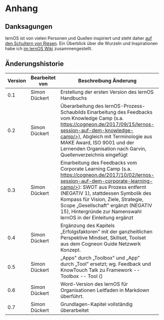 # Anhang

## Danksagungen

lernOS ist von vielen Personen und Quellen inspiriert und steht daher [auf den Schultern von Riesen](https://de.wikipedia.org/wiki/Zwerge_auf_den_Schultern_von_Riesen). Ein Überblick über die Wurzeln und Inspirationen habe ich [im lernOS Wiki](https://github.com/cogneon/lernos-core/wiki) zusammengestellt.

## Änderungshistorie

| Version | Bearbeitet von | Beschreibung Änderung | Datum |
|-----|----------------|----------------------------------------------|----------|
| 0.1 | Simon Dückert | Erstellung der ersten Version des lernOS Handbuchs | 12.06.2017 |
| 0.2 | Simon Dückert | Überarbeitung des lernOS-Prozess-Schaubilds Einarbeitung des Feedbacks vom Knowledge Camp (s.a. https://cogneon.de/2017/09/15/lernos-session-auf-dem-knowledge-camp/>), Abgleich mit Terminologie aus MAKE Award, ISO 9001 und der Lernenden Organisation nach Garvin, Quellenverzeichnis eingefügt | 20.09.2017 |
| 0.3 | Simon Dückert | Einarbeitung des Feedbacks vom Corporate Learning Camp (s.a. https://cogneon.de/2017/10/02/lernos-session-auf-dem-corporate-learning-camp/>): SWOT aus Prozess entfernt (NEGATIV 1), stattdessen Symbolik des Kompass für Vision, Ziele, Strategie, Scope „Gesellschaft" ergänzt (NEGATIV 15), Hintergründe zur Namenswahl lernOS in der Einleitung ergänzt | 15.10.2017 |
| 0.4 | Simon Dückert | Ergänzung des Kapitels „Erfolgsfaktoren" mit der ganzheitlichen Perspektive Mindset, Skillset, Toolset aus dem Cogneon Guide Netzwerk Konzept. | 03.11.2017 |
| 0.5 | Simon Dückert | „Apps" durch „Toolbox" und „App" durch „Tool" ersetzt; wg. Feedback und KnowTouch Talk zu Framework -- Toolbox -- Tool () | 18.03.2018 |
| 0.6 | Simon Dückert | Word-Version des lernOS für Organisationen Leitfaden in Markdown überführt. | 21.07.2019 |
| 0.7 | Simon Dückert | Grundlagen-Kapitel vollständig überarbeitet | 12.09.2020 |
